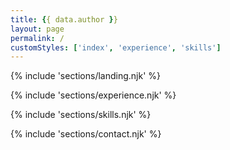 ```yaml
---
title: {{ data.author }}
layout: page
permalink: /
customStyles: ['index', 'experience', 'skills']
---
```


{% include 'sections/landing.njk' %}

{% include 'sections/experience.njk' %}

{% include 'sections/skills.njk' %}

{% include 'sections/contact.njk' %}

